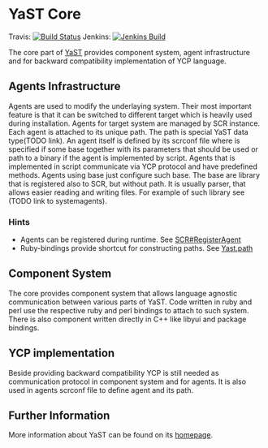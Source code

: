 # YaST Core

Travis:  [![Build Status](https://travis-ci.org/yast/yast-core.svg?branch=master)](https://travis-ci.org/yast/yast-core)
Jenkins: [![Jenkins Build](http://img.shields.io/jenkins/s/https/ci.opensuse.org/yast-core-master.svg)](https://ci.opensuse.org/view/Yast/job/yast-core-master/)

The core part of [YaST](http://yast.github.io) provides component system, agent infrastructure and for backward compatibility implementation of YCP language.

## Agents Infrastructure
Agents are used to modify the underlaying system. Their most important feature is that it can be switched to different target which is heavily used during installation.
Agents for target system are managed by SCR instance. Each agent is attached to its unique path. The path is special YaST data type(TODO link). An agent itself is defined
by its scrconf file where is specified if some base together with its parameters that should be used or path to a binary if the agent is implemented by script.
Agents that is implemented in script communicate via YCP protocol and have predefined methods. Agents using base just configure such base. The base are
library that is registered also to SCR, but without path. It is usually parser, that allows easier reading and writing files. For example of such library see (TODO link to systemagents).

### Hints
- Agents can be registered during runtime. See [SCR#RegisterAgent](http://www.rubydoc.info/github/yast/yast-ruby-bindings/Yast/SCR#RegisterAgent-class_method)
- Ruby-bindings provide shortcut for constructing paths. See [Yast.path](http://www.rubydoc.info/github/yast/yast-ruby-bindings/Yast#path-instance_method)

## Component System
The core provides component system that allows language agnostic communication between various parts of YaST. Code written in ruby and perl use the respective ruby and perl bindings to attach to such system.
There is also component written directly in C++ like libyui and package bindings.

## YCP implementation
Beside providing backward compatibility YCP is still needed as communication protocol in component system and for agents. It is also used in agents scrconf file to
define agent and its path.

## Further Information

More information about YaST can be found on its [homepage](http://yast.github.io).
